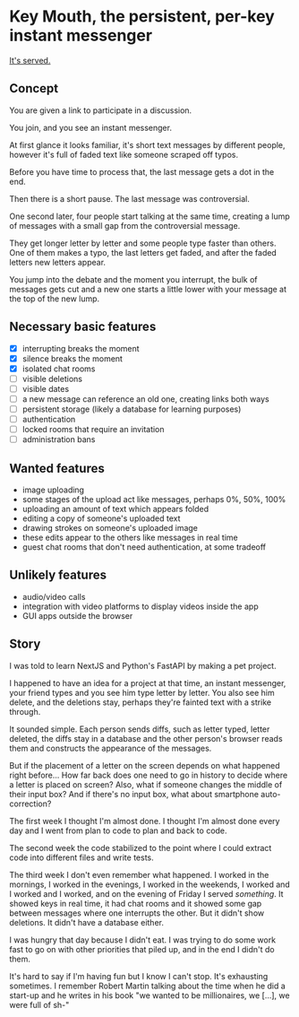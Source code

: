 
# Key Mouth, the persistent, per-key instant messenger

[It's served.](https://theodoros-d-alenas.site/key-mouth/)

## Concept

You are given a link to participate in a discussion.

You join, and you see an instant messenger.

At first glance it looks familiar,
it's short text messages by different people,
however it's full of faded text like someone scraped off typos.

Before you have time to process that,
the last message gets a dot in the end.

Then there is a short pause.
The last message was controversial.

One second later,
four people start talking at the same time,
creating a lump of messages with a small gap
from the controversial message.

They get longer letter by letter
and some people type faster than others.
One of them makes a typo,
the last letters get faded,
and after the faded letters new letters appear.

You jump into the debate and the moment you interrupt,
the bulk of messages gets cut
and a new one starts a little lower
with your message at the top of the new lump.

## Necessary basic features

- [x] interrupting breaks the moment
- [x] silence breaks the moment
- [x] isolated chat rooms
- [ ] visible deletions
- [ ] visible dates
- [ ] a new message can reference an old one, creating links both ways
- [ ] persistent storage (likely a database for learning purposes)
- [ ] authentication
- [ ] locked rooms that require an invitation
- [ ] administration bans

## Wanted features

- image uploading
- some stages of the upload act like messages, perhaps 0%, 50%, 100%
- uploading an amount of text which appears folded
- editing a copy of someone's uploaded text
- drawing strokes on someone's uploaded image
- these edits appear to the others like messages in real time
- guest chat rooms that don't need authentication, at some tradeoff

## Unlikely features

- audio/video calls
- integration with video platforms to display videos inside the app
- GUI apps outside the browser

## Story

I was told to learn NextJS and Python's FastAPI
by making a pet project.

I happened to have an idea for a project at that time,
an instant messenger, your friend types
and you see him type letter by letter.
You also see him delete,
and the deletions stay,
perhaps they're fainted text with a strike through.

It sounded simple.
Each person sends diffs, such as letter typed, letter deleted,
the diffs stay in a database
and the other person's browser reads them and
constructs the appearance of the messages.

But if the placement of a letter on the screen
depends on what happened right before...
How far back does one need to go in history
to decide where a letter is placed on screen?
Also, what if someone changes the middle of their input box?
And if there's no input box, what about smartphone auto-correction?

The first week I thought I'm almost done.
I thought I'm almost done every day
and I went from plan to code to plan and back to code.

The second week
the code stabilized to the point where
I could extract code into different files
and write tests.

The third week I don't even remember what happened.
I worked in the mornings,
I worked in the evenings,
I worked in the weekends,
I worked and I worked and I worked,
and on the evening of Friday I served *something*.
It showed keys in real time,
it had chat rooms
and it showed some gap between messages
where one interrupts the other.
But it didn't show deletions.
It didn't have a database either.

I was hungry that day because I didn't eat.
I was trying to do some work fast to go on
with other priorities that piled up,
and in the end I didn't do them.

It's hard to say if I'm having fun
but I know I can't stop.
It's exhausting sometimes.
I remember Robert Martin talking about the time
when he did a start-up and he writes in his book
"we wanted to be millionaires, we [...], we were full of sh-"
